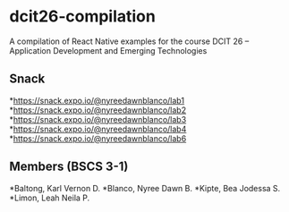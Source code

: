 # dcit26‐compilation
A compilation of React Native examples for the course DCIT 26 – Application Development and
Emerging Technologies

## Snack
*https://snack.expo.io/@nyreedawnblanco/lab1
*https://snack.expo.io/@nyreedawnblanco/lab2
*https://snack.expo.io/@nyreedawnblanco/lab3
*https://snack.expo.io/@nyreedawnblanco/lab4
*https://snack.expo.io/@nyreedawnblanco/lab6

## Members (BSCS 3-1)
*Baltong, Karl Vernon D.
*Blanco, Nyree Dawn B.
*Kipte, Bea Jodessa S.
*Limon, Leah Neila P.
